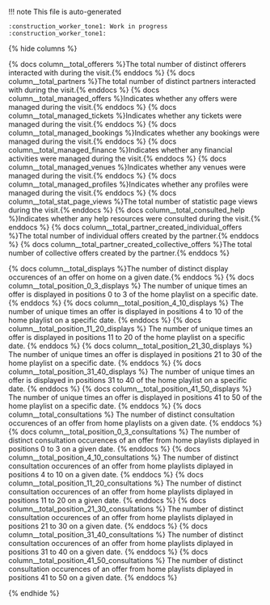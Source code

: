 !!! note
    This file is auto-generated

    :construction_worker_tone1: Work in progress :construction_worker_tone1:

{% hide columns %}

{% docs column__total_offerers %}The total number of distinct offerers interacted with during the visit.{% enddocs %}
{% docs column__total_partners %}The total number of distinct partners interacted with during the visit.{% enddocs %}
{% docs column__total_managed_offers %}Indicates whether any offers were managed during the visit.{% enddocs %}
{% docs column__total_managed_tickets %}Indicates whether any tickets were managed during the visit.{% enddocs %}
{% docs column__total_managed_bookings %}Indicates whether any bookings were managed during the visit.{% enddocs %}
{% docs column__total_managed_finance %}Indicates whether any financial activities were managed during the visit.{% enddocs %}
{% docs column__total_managed_venues %}Indicates whether any venues were managed during the visit.{% enddocs %}
{% docs column__total_managed_profiles %}Indicates whether any profiles were managed during the visit.{% enddocs %}
{% docs column__total_stat_page_views %}The total number of statistic page views during the visit.{% enddocs %}
{% docs column__total_consulted_help %}Indicates whether any help resources were consulted during the visit.{% enddocs %}
{% docs column__total_partner_created_individual_offers %}The total number of individual offers created by the partner.{% enddocs %}
{% docs column__total_partner_created_collective_offers %}The total number of collective offers created by the partner.{% enddocs %}


{% docs column__total_displays %}The number of distinct display occurences of an offer on home on a given date.{% enddocs %}
{% docs column__total_position_0_3_displays %} The number of unique times an offer is displayed in positions 0 to 3 of the home playlist on a specific date. {% enddocs %}
{% docs column__total_position_4_10_displays %} The number of unique times an offer is displayed in positions 4 to 10 of the home playlist on a specific date. {% enddocs %}
{% docs column__total_position_11_20_displays %} The number of unique times an offer is displayed in positions 11 to 20 of the home playlist on a specific date. {% enddocs %}
{% docs column__total_position_21_30_displays %} The number of unique times an offer is displayed in positions 21 to 30 of the home playlist on a specific date. {% enddocs %}
{% docs column__total_position_31_40_displays %} The number of unique times an offer is displayed in positions 31 to 40 of the home playlist on a specific date. {% enddocs %}
{% docs column__total_position_41_50_displays %} The number of unique times an offer is displayed in positions 41 to 50 of the home playlist on a specific date. {% enddocs %}
{% docs column__total_consultations %} The number of distinct consultation occurences of an offer from home playlists on a given date. {% enddocs %}
{% docs column__total_position_0_3_consultations %} The number of distinct consultation occurences of an offer from home playlists diplayed in positions 0 to 3 on a given date. {% enddocs %}
{% docs column__total_position_4_10_consultations %} The number of distinct consultation occurences of an offer from home playlists diplayed in positions 4 to 10 on a given date. {% enddocs %}
{% docs column__total_position_11_20_consultations %} The number of distinct consultation occurences of an offer from home playlists diplayed in positions 11 to 20 on a given date. {% enddocs %}
{% docs column__total_position_21_30_consultations %} The number of distinct consultation occurences of an offer from home playlists diplayed in positions 21 to 30 on a given date. {% enddocs %}
{% docs column__total_position_31_40_consultations %} The number of distinct consultation occurences of an offer from home playlists diplayed in positions 31 to 40 on a given date. {% enddocs %}
{% docs column__total_position_41_50_consultations %} The number of distinct consultation occurences of an offer from home playlists diplayed in positions 41 to 50 on a given date. {% enddocs %}


{% endhide %}
